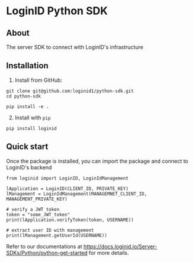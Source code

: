 # LoginID Python SDK

## About 
The server SDK to connect with LoginID's infrastructure
## Installation


1. Install from GitHub:

```
git clone git@github.com:loginid1/python-sdk.git
cd python-sdk

pip install -e .
```
2. Install with `pip` 
```
pip install loginid
```

## Quick start
Once the package is installed, you can import the package and connect to LoginID's backend

```
from loginid import LoginID, LoginIdManagement

lApplication = LoginID(CLIENT_ID, PRIVATE_KEY)
lManagement = LoginIdManagement(MANAGEMNET_CLIENT_ID, MANAGEMENT_PRIVATE_KEY)

# verify a JWT token
token = "some_JWT_token" 
print(lApplication.verifyToken(token, USERNAME))

# extract user ID with management
print(lManagement.getUserId(USERNAME))
```

Refer to our documentations at
https://docs.loginid.io/Server-SDKs/Python/python-get-started for more details.
